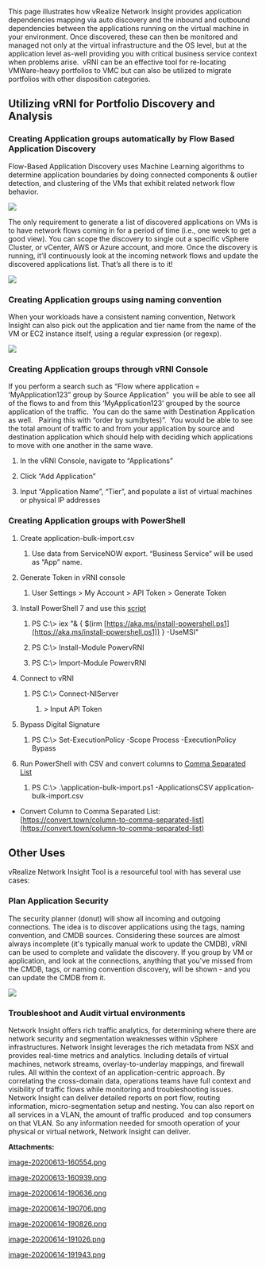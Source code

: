   

This page illustrates how vRealize Network Insight provides application dependencies mapping via auto discovery and the inbound and outbound dependencies between the applications running on the virtual machine in your environment. Once discovered, these can then be monitored and managed not only at the virtual infrastructure and the OS level, but at the application level as-well providing you with critical business service context when problems arise.  vRNI can be an effective tool for re-locating VMWare-heavy portfolios to VMC but can also be utilized to migrate portfolios with other disposition categories.

Utilizing vRNI for Portfolio Discovery and Analysis
---------------------------------------------------

  

### Creating Application groups automatically by Flow Based Application Discovery

Flow-Based Application Discovery uses Machine Learning algorithms to determine application boundaries by doing connected components & outlier detection, and clustering of the VMs that exhibit related network flow behavior.

 ![](/.attachments/DK-Portfolio/image-20200614-190826.png)

The only requirement to generate a list of discovered applications on VMs is to have network flows coming in for a period of time (i.e., one week to get a good view). You can scope the discovery to single out a specific vSphere Cluster, or vCenter, AWS or Azure account, and more. Once the discovery is running, it’ll continuously look at the incoming network flows and update the discovered applications list. That’s all there is to it!

 ![](/.attachments/DK-Portfolio/image-20200614-190706.png)

### Creating Application groups using naming convention

When your workloads have a consistent naming convention, Network Insight can also pick out the application and tier name from the name of the VM or EC2 instance itself, using a regular expression (or regexp).

 ![](/.attachments/DK-Portfolio/image-20200614-191026.png)

### Creating Application groups through vRNI Console

If you perform a search such as “Flow where application = ‘MyApplication123” group by Source Application”  you will be able to see all of the flows to and from this ‘MyApplication123’ grouped by the source application of the traffic.  You can do the same with Destination Application as well.   Pairing this with “order by sum(bytes)”.  You would be able to see the total amount of traffic to and from your application by source and destination application which should help with deciding which applications to move with one another in the same wave.

1.  In the vRNI Console, navigate to “Applications”
    
2.  Click “Add Application”
    
3.  Input “Application Name”, “Tier”, and populate a list of virtual machines or physical IP addresses
    

### Creating Application groups with PowerShell

1.  Create application-bulk-import.csv
    
    1.  Use data from ServiceNOW export. “Business Service” will be used as “App” name.
        
2.  Generate Token in vRNI console
    
    1.  User Settings > My Account > API Token > Generate Token
        
3.  Install PowerShell 7 and use this [script](https://github.com/PowervRNI/powervrni)
    
    1.  PS C:\\> iex "& { $(irm [https://aka.ms/install-powershell.ps1](https://aka.ms/install-powershell.ps1)) } -UseMSI"
        
    2.  PS C:\\> Install-Module PowervRNI
        
    3.  PS C:\\> Import-Module PowervRNI
        
4.  Connect to vRNI
    
    1.  PS C:\\> Connect-NIServer
        
        1.  \> Input API Token
            
5.  Bypass Digital Signature
    
    1.  PS C:\\> Set-ExecutionPolicy -Scope Process -ExecutionPolicy Bypass
        
6.  Run PowerShell with CSV and convert columns to [Comma Separated List](https://convert.town/column-to-comma-separated-list)
    
    1.  PS C:\\> .\\application-bulk-import.ps1 -ApplicationsCSV application-bulk-import.csv
        

*   Convert Column to Comma Separated List: [https://convert.town/column-to-comma-separated-list](https://convert.town/column-to-comma-separated-list)
    

Other Uses
----------

vRealize Network Insight Tool is a resourceful tool with has several use cases:

### Plan Application Security

The security planner (donut) will show all incoming and outgoing connections. The idea is to discover applications using the tags, naming convention, and CMDB sources. Considering these sources are almost always incomplete (it's typically manual work to update the CMDB), vRNI can be used to complete and validate the discovery. If you group by VM or application, and look at the connections, anything that you've missed from the CMDB, tags, or naming convention discovery, will be shown - and you can update the CMDB from it.

 ![](/.attachments/DK-Portfolio/image-20200614-191943.png)

  

### Troubleshoot and Audit virtual environments

Network Insight offers rich traffic analytics, for determining where there are network security and segmentation weaknesses within vSphere infrastructures. Network Insight leverages the rich metadata from NSX and provides real-time metrics and analytics. Including details of virtual machines, network streams, overlay-to-underlay mappings, and firewall rules. All within the context of an application-centric approach. By correlating the cross-domain data, operations teams have full context and visibility of traffic flows while monitoring and troubleshooting issues. Network Insight can deliver detailed reports on port flow, routing information, micro-segmentation setup and nesting. You can also report on all services in a VLAN, the amount of traffic produced  and top consumers on that VLAN. So any information needed for smooth operation of your physical or virtual network, Network Insight can deliver.

 **Attachments:** 


[image-20200613-160554.png](/.attachments/DK-Portfolio/image-20200613-160554.png)

[image-20200613-160939.png](/.attachments/DK-Portfolio/image-20200613-160939.png)

[image-20200614-190636.png](/.attachments/DK-Portfolio/image-20200614-190636.png)

[image-20200614-190706.png](/.attachments/DK-Portfolio/image-20200614-190706.png)

[image-20200614-190826.png](/.attachments/DK-Portfolio/image-20200614-190826.png)

[image-20200614-191026.png](/.attachments/DK-Portfolio/image-20200614-191026.png)

[image-20200614-191943.png](/.attachments/DK-Portfolio/image-20200614-191943.png)
